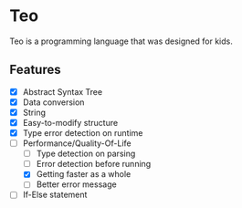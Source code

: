 # Teo
Teo is a programming language that was designed for kids.

## Features
- [x] Abstract Syntax Tree
- [x] Data conversion
- [x] String
- [x] Easy-to-modify structure
- [x] Type error detection on runtime
- [ ] Performance/Quality-Of-Life
    - [ ] Type detection on parsing
    - [ ] Error detection before running
    - [x] Getting faster as a whole
    - [ ] Better error message
- [ ] If-Else statement
